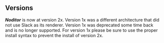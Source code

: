 ## Versions

***Noditor*** is now at version 2x. Version 1x was a different architecture that did not use Slack as its renderer. Version 1x was deprecated some time back and is no longer supported. For version 1x please be sure to use the proper install syntax to prevent the install of version 2x.

